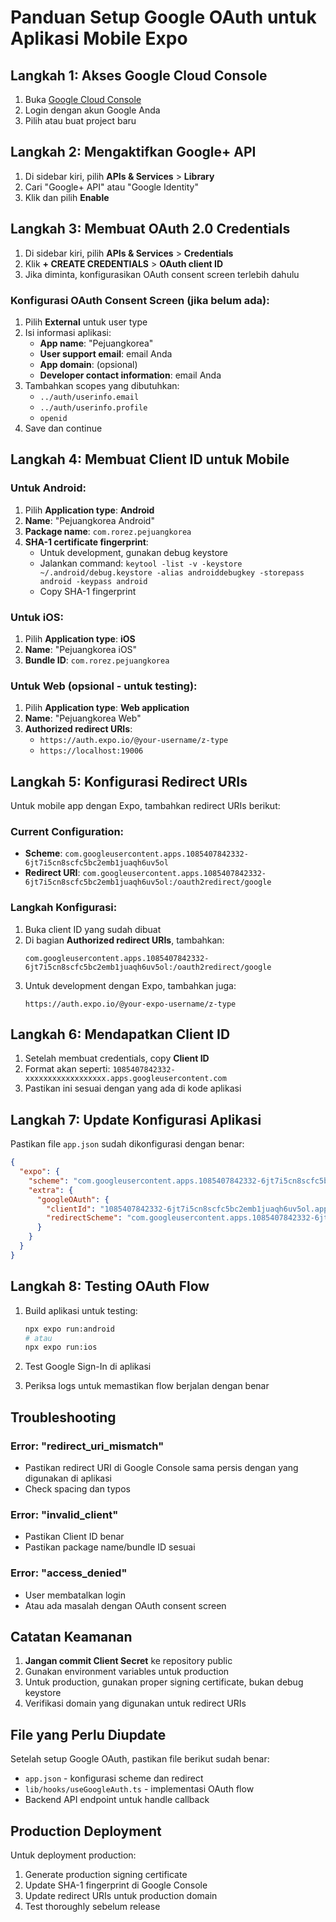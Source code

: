 # Panduan Setup Google OAuth untuk Aplikasi Mobile Expo

## Langkah 1: Akses Google Cloud Console

1. Buka [Google Cloud Console](https://console.cloud.google.com/)
2. Login dengan akun Google Anda
3. Pilih atau buat project baru

## Langkah 2: Mengaktifkan Google+ API

1. Di sidebar kiri, pilih **APIs & Services** > **Library**
2. Cari "Google+ API" atau "Google Identity"
3. Klik dan pilih **Enable**

## Langkah 3: Membuat OAuth 2.0 Credentials

1. Di sidebar kiri, pilih **APIs & Services** > **Credentials**
2. Klik **+ CREATE CREDENTIALS** > **OAuth client ID**
3. Jika diminta, konfigurasikan OAuth consent screen terlebih dahulu

### Konfigurasi OAuth Consent Screen (jika belum ada):
1. Pilih **External** untuk user type
2. Isi informasi aplikasi:
   - **App name**: "Pejuangkorea"
   - **User support email**: email Anda
   - **App domain**: (opsional)
   - **Developer contact information**: email Anda
3. Tambahkan scopes yang dibutuhkan:
   - `../auth/userinfo.email`
   - `../auth/userinfo.profile`
   - `openid`
4. Save dan continue

## Langkah 4: Membuat Client ID untuk Mobile

### Untuk Android:
1. Pilih **Application type**: **Android**
2. **Name**: "Pejuangkorea Android"
3. **Package name**: `com.rorez.pejuangkorea`
4. **SHA-1 certificate fingerprint**: 
   - Untuk development, gunakan debug keystore
   - Jalankan command: `keytool -list -v -keystore ~/.android/debug.keystore -alias androiddebugkey -storepass android -keypass android`
   - Copy SHA-1 fingerprint

### Untuk iOS:
1. Pilih **Application type**: **iOS**
2. **Name**: "Pejuangkorea iOS"
3. **Bundle ID**: `com.rorez.pejuangkorea`

### Untuk Web (opsional - untuk testing):
1. Pilih **Application type**: **Web application**
2. **Name**: "Pejuangkorea Web"
3. **Authorized redirect URIs**: 
   - `https://auth.expo.io/@your-username/z-type`
   - `https://localhost:19006`

## Langkah 5: Konfigurasi Redirect URIs

Untuk mobile app dengan Expo, tambahkan redirect URIs berikut:

### Current Configuration:
- **Scheme**: `com.googleusercontent.apps.1085407842332-6jt7i5cn8scfc5bc2emb1juaqh6uv5ol`
- **Redirect URI**: `com.googleusercontent.apps.1085407842332-6jt7i5cn8scfc5bc2emb1juaqh6uv5ol:/oauth2redirect/google`

### Langkah Konfigurasi:
1. Buka client ID yang sudah dibuat
2. Di bagian **Authorized redirect URIs**, tambahkan:
   ```
   com.googleusercontent.apps.1085407842332-6jt7i5cn8scfc5bc2emb1juaqh6uv5ol:/oauth2redirect/google
   ```
3. Untuk development dengan Expo, tambahkan juga:
   ```
   https://auth.expo.io/@your-expo-username/z-type
   ```

## Langkah 6: Mendapatkan Client ID

1. Setelah membuat credentials, copy **Client ID**
2. Format akan seperti: `1085407842332-xxxxxxxxxxxxxxxxxx.apps.googleusercontent.com`
3. Pastikan ini sesuai dengan yang ada di kode aplikasi

## Langkah 7: Update Konfigurasi Aplikasi

Pastikan file `app.json` sudah dikonfigurasi dengan benar:

```json
{
  "expo": {
    "scheme": "com.googleusercontent.apps.1085407842332-6jt7i5cn8scfc5bc2emb1juaqh6uv5ol",
    "extra": {
      "googleOAuth": {
        "clientId": "1085407842332-6jt7i5cn8scfc5bc2emb1juaqh6uv5ol.apps.googleusercontent.com",
        "redirectScheme": "com.googleusercontent.apps.1085407842332-6jt7i5cn8scfc5bc2emb1juaqh6uv5ol"
      }
    }
  }
}
```

## Langkah 8: Testing OAuth Flow

1. Build aplikasi untuk testing:
   ```bash
   npx expo run:android
   # atau
   npx expo run:ios
   ```

2. Test Google Sign-In di aplikasi
3. Periksa logs untuk memastikan flow berjalan dengan benar

## Troubleshooting

### Error: "redirect_uri_mismatch"
- Pastikan redirect URI di Google Console sama persis dengan yang digunakan di aplikasi
- Check spacing dan typos

### Error: "invalid_client"
- Pastikan Client ID benar
- Pastikan package name/bundle ID sesuai

### Error: "access_denied"
- User membatalkan login
- Atau ada masalah dengan OAuth consent screen

## Catatan Keamanan

1. **Jangan commit Client Secret** ke repository public
2. Gunakan environment variables untuk production
3. Untuk production, gunakan proper signing certificate, bukan debug keystore
4. Verifikasi domain yang digunakan untuk redirect URIs

## File yang Perlu Diupdate

Setelah setup Google OAuth, pastikan file berikut sudah benar:
- `app.json` - konfigurasi scheme dan redirect
- `lib/hooks/useGoogleAuth.ts` - implementasi OAuth flow
- Backend API endpoint untuk handle callback

## Production Deployment

Untuk deployment production:
1. Generate production signing certificate
2. Update SHA-1 fingerprint di Google Console
3. Update redirect URIs untuk production domain
4. Test thoroughly sebelum release